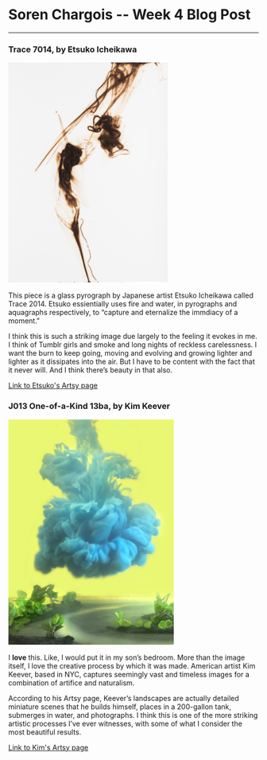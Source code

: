 # Soren Chargois -- Week 4 Blog Post
------

### Trace 7014, by Etsuko Icheikawa
![Etsuko Icheikawa](images/smoke.png?raw=true "Etsuko Icheikawa")

This piece is a glass pyrograph by Japanese artist Etsuko Icheikawa called Trace 2014. Etsuko essientially uses fire and water, in pyrographs and aquagraphs respectively, to “capture and eternalize the immdiacy of a moment."

I think this is such a striking image due largely to the feeling it evokes in me. I think of Tumblr girls and smoke and long nights of reckless carelessness. I want the burn to keep going, moving and evolving and growing lighter and lighter as it dissipates into the air. But I have to be content with the fact that it never will. And I think there’s beauty in that also. 

[Link to Etsuko's Artsy page](https://www.artsy.net/artist/etsuko-ichikawa)


### J013 One-of-a-Kind 13ba, by Kim Keever

![Kim Keever](images/blueplumm.png?raw=true "Kim Keever")

I **love** this. Like, I would put it in my son’s bedroom. More than the image itself, I love the creative process by which it was made. American artist Kim Keever, based in NYC, captures seemingly vast and timeless images for a combination of artifice and naturalism. 

According to his Artsy page, Keever’s landscapes are actually detailed miniature scenes that he builds himself, places in a 200-gallon tank, submerges in water, and photographs. I think this is one of the more striking artistic processes I’ve ever witnesses, with some of what I consider the most beautiful results. 

[Link to Kim's Artsy page](https://www.artsy.net/artist/kim-keever)
